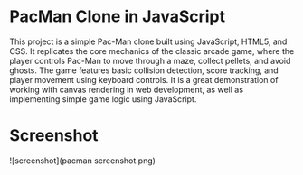 # PacMan Clone in JavaScript

This project is a simple Pac-Man clone built using JavaScript, HTML5, and CSS. 
It replicates the core mechanics of the classic arcade game, where the player controls Pac-Man to move through a maze, 
collect pellets, and avoid ghosts. The game features basic collision detection, score tracking, and player movement using keyboard controls. 
It is a great demonstration of working with canvas rendering in web development, as well as implementing simple game logic using JavaScript.

# Screenshot
![screenshot](pacman screenshot.png)
